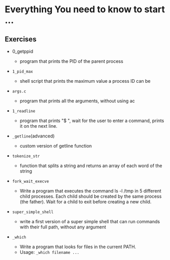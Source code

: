 # Everything You need to know to start ...

## Exercises

* 0_getppid
	- program that prints the PID of the parent process

* `1_pid_max`
	- shell script that prints the maximum value a process ID can be

* `args.c`
	- program that prints all the arguments, without using ac

* `1_readline`
	-  program that prints "$ ", wait for the user to enter a command, prints it on the next line.

* `_getline`(advanced)
	- custom version of getline function

* `tokenize_str`
	- function that splits a string and returns an array of each word of the string

* `fork_wait_execve`
	- Write a program that executes the command ls -l /tmp in 5 different child processes. Each child should be created by the same process (the father). Wait for a child to exit before creating a new child.

* `super_simple_shell`
	- write a first version of a super simple shell that can run commands with their full path, without any argument

* `_which`
	- Write a program that looks for files in the current PATH.
	- Usage: `_which filename ...`

